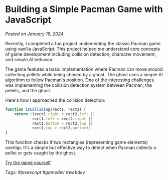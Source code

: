 # Building a Simple Pacman Game with JavaScript

*Posted on January 15, 2024*

Recently, I completed a fun project implementing the classic Pacman game using vanilla JavaScript. This project helped me understand core concepts of game development including collision detection, character movement, and simple AI behavior.

The game features a basic implementation where Pacman can move around collecting pellets while being chased by a ghost. The ghost uses a simple AI algorithm to follow Pacman's position. One of the interesting challenges was implementing the collision detection system between Pacman, the pellets, and the ghost.

Here's how I approached the collision detection:
```javascript
function isColliding(rect1, rect2) {
    return !(rect1.right < rect2.left || 
            rect1.left > rect2.right || 
            rect1.bottom < rect2.top || 
            rect1.top > rect2.bottom);
}
```

This function checks if two rectangles (representing game elements) overlap. It's a simple but effective way to detect when Pacman collects a pellet or gets caught by the ghost.

[Try the game yourself](/course_content/pacman.md)

*Tags: #javascript #gamedev #webdev*
